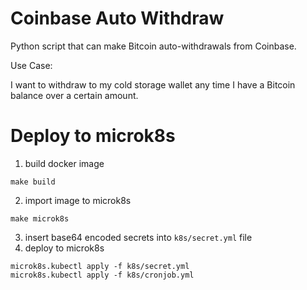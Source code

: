 # Coinbase Auto Withdraw

Python script that can make Bitcoin auto-withdrawals from Coinbase.

Use Case:

I want to withdraw to my cold storage wallet any time I have a Bitcoin balance
over a certain amount.

# Deploy to microk8s

1. build docker image
```
make build
```
2. import image to microk8s
```
make microk8s
```
3. insert base64 encoded secrets into `k8s/secret.yml` file
4. deploy to microk8s
```
microk8s.kubectl apply -f k8s/secret.yml
microk8s.kubectl apply -f k8s/cronjob.yml
```

